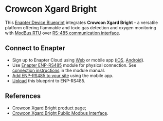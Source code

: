 # Crowcon Xgard Bright

This [Enapter Device Blueprint](https://github.com/Enapter/marketplace#blue_book-enapter-device-blueprints) integrates **Crowcon Xgard Bright** - a versatile platform offering flammable and toxic gas detection and oxygen monitoring with [ModBus RTU](https://developers.enapter.com/docs/reference/ucm/modbus) over [RS-485 communication interface](https://developers.enapter.com/docs/reference/ucm/rs485).

## Connect to Enapter

- Sign up to Enapter Cloud using [Web](https://cloud.enapter.com/) or mobile app ([iOS](https://apps.apple.com/app/id1388329910), [Android](https://play.google.com/store/apps/details?id=com.enapter&hl=en)).
- Use [Enapter ENP-RS485](https://handbook.enapter.com/modules/ENP-RS485/ENP-RS485.html) module for physical connection. See [connection instructions](https://handbook.enapter.com/modules/ENP-RS485/ENP-RS485.html#connection-examples) in the module manual.
- [Add ENP-RS485 to your site](https://handbook.enapter.com/software/mobile/android_mobile_app.html#adding-sites-and-devices) using the mobile app.
- [Upload](https://developers.enapter.com/docs/tutorial/uploading-blueprint/) this blueprint to ENP-RS485.

## References

- [Crowcon Xgard Bright product page](https://www.crowcon.com/products/fixed-detectors/xgard-bright/#description);
- [Crowcon Xgard Bright Public Modbus Interface](https://www.crowcon.com/wp-content/uploads/2019/02/Xgard-Bright-Modbus-Map-v1.2.pdf).
